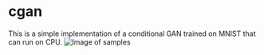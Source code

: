 # cgan
This is a simple implementation of a conditional GAN trained on MNIST that can run on CPU.
![Image of samples](https://github.com/deekay42/cgan/blob/master/fake_images/samples.png)
